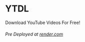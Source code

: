 # YTDL
Download YouTube Videos For Free!

###### Pre Deployed at [render.com](https://ytx.onrender.com/)

